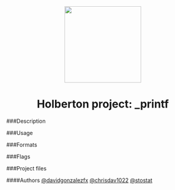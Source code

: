 <div style="text-align:center">
<img width="200px" align="|center" src="https://www.davidjohncoleman.com/wp-content/uploads/2017/06/HBTN-Borderless-CMYK-Logo-Vertical-Color-Black@1200ppi-300x236.png" />
</div>
<div style="text-align:center">
<h1>Holberton project: _printf </h1>
</div>

###Description

###Usage

###Formats

###Flags

###Project files

####Authors
[@davidgonzalezfx](https://github.com/davidgonzalezfx)
[@chrisdav1022](https://github.com/chrisdav1022)
[@stostat](https://github.com/stostat)

